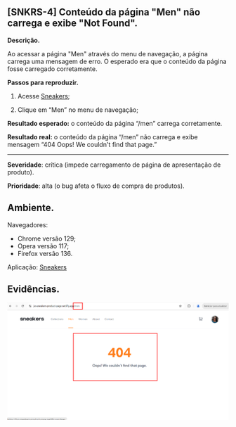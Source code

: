 ## [SNKRS-4] Conteúdo da página "Men" não carrega e exibe "Not Found".

**Descrição.**

Ao acessar a página "Men" através do menu de navegação, a página carrega uma mensagem de erro. O esperado era que o conteúdo da página fosse carregado corretamente.

**Passos para reproduzir.**
    
1. Acesse [Sneakers](https://jvs-sneakers-product-page.netlify.app/);

2. Clique em “Men” no menu de navegação;


**Resultado esperado:** o conteúdo da página “/men” carrega corretamente.

**Resultado real:** o conteúdo da página “/men” não carrega e exibe mensagem “404 Oops! We couldn't find that page.”

---

**Severidade**: crítica (impede carregamento de página de apresentação de produto).

**Prioridade**: alta (o bug afeta o fluxo de compra de produtos).

## Ambiente.
Navegadores: 

- Chrome versão 129;
- Opera versão 117;
- Firefox versão 136.

Aplicação: [Sneakers](https://jvs-sneakers-product-page.netlify.app/) 

## Evidências.

![](captura1.png)
